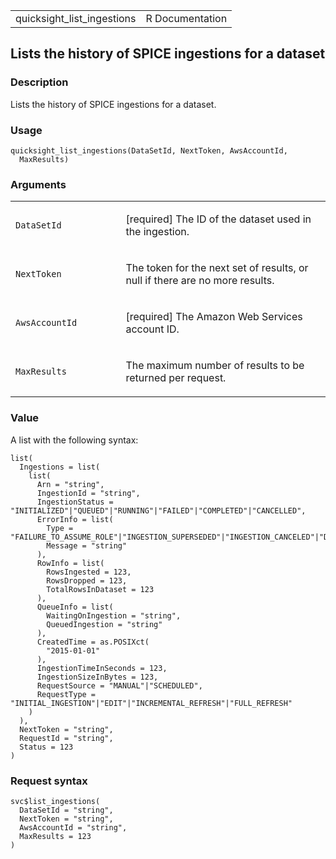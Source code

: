 <table style="width: 100%;">
<tbody>
<tr class="odd">
<td>quicksight_list_ingestions</td>
<td style="text-align: right;">R Documentation</td>
</tr>
</tbody>
</table>

## Lists the history of SPICE ingestions for a dataset

### Description

Lists the history of SPICE ingestions for a dataset.

### Usage

    quicksight_list_ingestions(DataSetId, NextToken, AwsAccountId,
      MaxResults)

### Arguments

<table>
<colgroup>
<col style="width: 35%" />
<col style="width: 65%" />
</colgroup>
<tbody>
<tr class="odd">
<td><code
id="quicksight_list_ingestions_:_DataSetId">DataSetId</code></td>
<td><p>[required] The ID of the dataset used in the ingestion.</p></td>
</tr>
<tr class="even">
<td><code
id="quicksight_list_ingestions_:_NextToken">NextToken</code></td>
<td><p>The token for the next set of results, or null if there are no
more results.</p></td>
</tr>
<tr class="odd">
<td><code
id="quicksight_list_ingestions_:_AwsAccountId">AwsAccountId</code></td>
<td><p>[required] The Amazon Web Services account ID.</p></td>
</tr>
<tr class="even">
<td><code
id="quicksight_list_ingestions_:_MaxResults">MaxResults</code></td>
<td><p>The maximum number of results to be returned per
request.</p></td>
</tr>
</tbody>
</table>

### Value

A list with the following syntax:

    list(
      Ingestions = list(
        list(
          Arn = "string",
          IngestionId = "string",
          IngestionStatus = "INITIALIZED"|"QUEUED"|"RUNNING"|"FAILED"|"COMPLETED"|"CANCELLED",
          ErrorInfo = list(
            Type = "FAILURE_TO_ASSUME_ROLE"|"INGESTION_SUPERSEDED"|"INGESTION_CANCELED"|"DATA_SET_DELETED"|"DATA_SET_NOT_SPICE"|"S3_UPLOADED_FILE_DELETED"|"S3_MANIFEST_ERROR"|"DATA_TOLERANCE_EXCEPTION"|"SPICE_TABLE_NOT_FOUND"|"DATA_SET_SIZE_LIMIT_EXCEEDED"|"ROW_SIZE_LIMIT_EXCEEDED"|"ACCOUNT_CAPACITY_LIMIT_EXCEEDED"|"CUSTOMER_ERROR"|"DATA_SOURCE_NOT_FOUND"|"IAM_ROLE_NOT_AVAILABLE"|"CONNECTION_FAILURE"|"SQL_TABLE_NOT_FOUND"|"PERMISSION_DENIED"|"SSL_CERTIFICATE_VALIDATION_FAILURE"|"OAUTH_TOKEN_FAILURE"|"SOURCE_API_LIMIT_EXCEEDED_FAILURE"|"PASSWORD_AUTHENTICATION_FAILURE"|"SQL_SCHEMA_MISMATCH_ERROR"|"INVALID_DATE_FORMAT"|"INVALID_DATAPREP_SYNTAX"|"SOURCE_RESOURCE_LIMIT_EXCEEDED"|"SQL_INVALID_PARAMETER_VALUE"|"QUERY_TIMEOUT"|"SQL_NUMERIC_OVERFLOW"|"UNRESOLVABLE_HOST"|"UNROUTABLE_HOST"|"SQL_EXCEPTION"|"S3_FILE_INACCESSIBLE"|"IOT_FILE_NOT_FOUND"|"IOT_DATA_SET_FILE_EMPTY"|"INVALID_DATA_SOURCE_CONFIG"|"DATA_SOURCE_AUTH_FAILED"|"DATA_SOURCE_CONNECTION_FAILED"|"FAILURE_TO_PROCESS_JSON_FILE"|"INTERNAL_SERVICE_ERROR"|"REFRESH_SUPPRESSED_BY_EDIT"|"PERMISSION_NOT_FOUND"|"ELASTICSEARCH_CURSOR_NOT_ENABLED"|"CURSOR_NOT_ENABLED"|"DUPLICATE_COLUMN_NAMES_FOUND",
            Message = "string"
          ),
          RowInfo = list(
            RowsIngested = 123,
            RowsDropped = 123,
            TotalRowsInDataset = 123
          ),
          QueueInfo = list(
            WaitingOnIngestion = "string",
            QueuedIngestion = "string"
          ),
          CreatedTime = as.POSIXct(
            "2015-01-01"
          ),
          IngestionTimeInSeconds = 123,
          IngestionSizeInBytes = 123,
          RequestSource = "MANUAL"|"SCHEDULED",
          RequestType = "INITIAL_INGESTION"|"EDIT"|"INCREMENTAL_REFRESH"|"FULL_REFRESH"
        )
      ),
      NextToken = "string",
      RequestId = "string",
      Status = 123
    )

### Request syntax

    svc$list_ingestions(
      DataSetId = "string",
      NextToken = "string",
      AwsAccountId = "string",
      MaxResults = 123
    )
